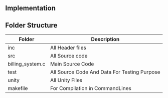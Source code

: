 ## Implementation
## Folder Structure       
| Folder |   Description  |
| ------ |   -----------  |
|   inc  |   All Header files |
|   src  |   All Source code  |
| billing_system.c | Main Source Code |
| test | All Source Code And Data For Testing Purpose | 
| unity | All Unity Files |
| makefile | For Compilation in CommandLines |

